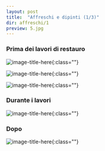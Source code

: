 ```yaml
---
layout: post
title:  "Affreschi e dipinti (1/3)"
dir: affreschi/1
preview: 5.jpg
---
```


### Prima dei lavori di restauro

![image-title-here](../../../foto/affreschi/1/1.jpg){:class=""}

![image-title-here](../../../foto/affreschi/1/2.jpg){:class=""}

![image-title-here](../../../foto/affreschi/1/3.jpg){:class=""}

### Durante i lavori

![image-title-here](../../../foto/affreschi/1/4.jpg){:class=""}

### Dopo

![image-title-here](../../../foto/affreschi/1/5.jpg){:class=""}
